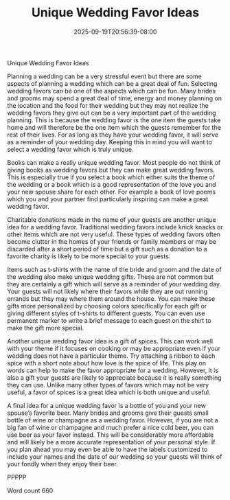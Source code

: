 ﻿---
title: "Unique Wedding Favor Ideas"
date: 2025-09-19T20:56:39-08:00
description: "Wedding Favors txt Tips for Web Success"
featured_image: "/images/Wedding Favors txt.jpg"
tags: ["Wedding Favors txt"]
---

Unique Wedding Favor Ideas

Planning a wedding can be a very stressful event but there are some aspects of planning a wedding which can be a great deal of fun. Selecting wedding favors can be one of the aspects which can be fun. Many brides and grooms may spend a great deal of time, energy and money planning on the location and the food for their wedding but they may not realize the wedding favors they give out can be a very important part of the wedding planning. This is because the wedding favor is the one item the guests take home and will therefore be the one item which the guests remember for the rest of their lives. For as long as they have your wedding favor, it will serve as a reminder of your wedding day. Keeping this in mind you will want to select a wedding favor which is truly unique.

Books can make a really unique wedding favor. Most people do not think of giving books as wedding favors but they can make great wedding favors. This is especially true if you select a book which either suits the theme of the wedding or a book which is a good representation of the love you and your new spouse share for each other. For example a book of love poems which you and your partner find particularly inspiring can make a great wedding favor. 

Charitable donations made in the name of your guests are another unique idea for a wedding favor. Traditional wedding favors include knick knacks or other items which are not very useful. These types of wedding favors often become clutter in the homes of your friends or family members or may be discarded after a short period of time but a gift such as a donation to a favorite charity is likely to be more special to your guests. 

Items such as t-shirts with the name of the bride and groom and the date of the wedding also make unique wedding gifts. These are not common but they are certainly a gift which will serve as a reminder of your wedding day. Your guests will not likely where their favors while they are out running errands but they may where them around the house. You can make these gifts more personalized by choosing colors specifically for each gift or giving different styles of t-shirts to different guests. You can even use permanent marker to write a brief message to each guest on the shirt to make the gift more special.

Another unique wedding favor idea is a gift of spices. This can work well with your theme if it focuses on cooking or may be appropriate even if your wedding does not have a particular theme. Try attaching a ribbon to each spice with a short note about how love is the spice of life. This play on words can help to make the favor appropriate for a wedding. However, it is also a gift your guests are likely to appreciate because it is really something they can use. Unlike many other types of favors which may not be very useful, a favor of spices is a great idea which is both unique and useful. 

A final idea for a unique wedding favor is a bottle of you and your new spouse’s favorite beer. Many brides and grooms give their guests small bottle of wine or champagne as a wedding favor. However, if you are not a big fan of wine or champagne and much prefer a nice cold beer, you can use beer as your favor instead. This will be considerably more affordable and will likely be a more accurate representation of your personal style. If you plan ahead you may even be able to have the labels customized to include your names and the date of our wedding so your guests will think of your fondly when they enjoy their beer. 

PPPPP

Word count 660

